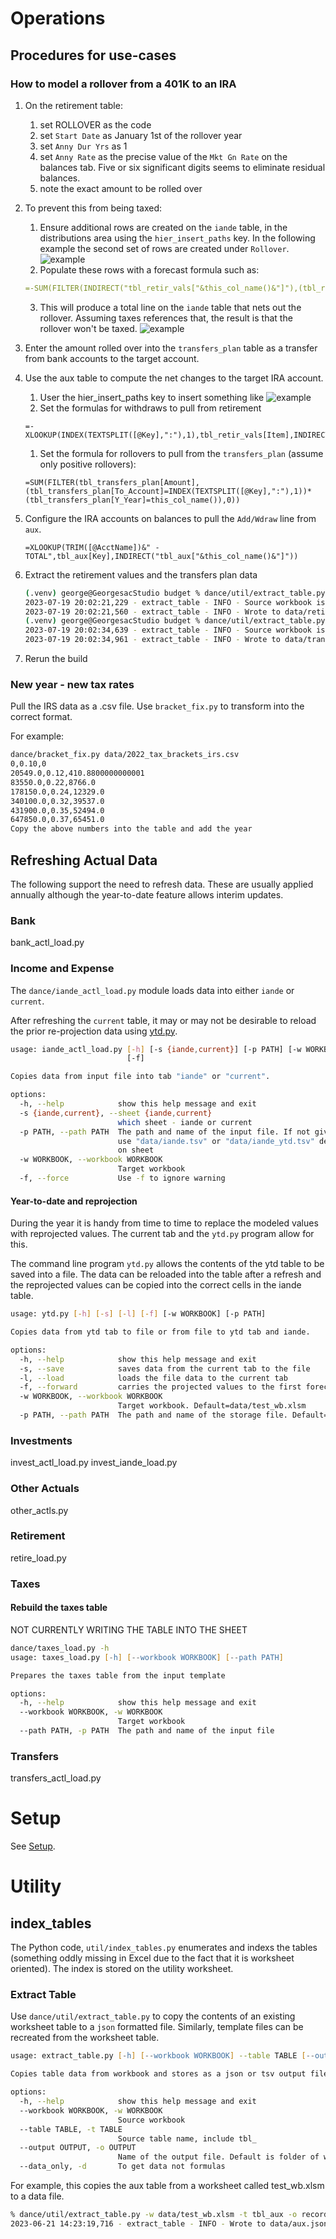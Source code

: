 # Operations

## Procedures for use-cases

### How to model a rollover from a 401K to an IRA

1. On the retirement table:
    1. set ROLLOVER as the code
    1. set `Start Date` as January 1st of the rollover year
    1. set `Anny Dur Yrs` as 1
    1. set `Anny Rate` as the precise value of the `Mkt Gn Rate` on the balances tab. Five or six significant digits seems to eliminate residual balances.
    1. note the exact amount to be rolled over
1. To prevent this from being taxed:
    1. Ensure additional rows are created on the `iande` table, in the distributions area using the `hier_insert_paths` key. In the following example the second set of rows are created under `Rollover`.
![example](images/tgt/rollover_1.png)
    1. Populate these rows with a forecast formula such as:
      ```yaml
      =-SUM(FILTER(INDIRECT("tbl_retir_vals["&this_col_name()&"]"),(tbl_retir_vals[Item]=TRIM([@Account]))*(tbl_retir_vals[Election]="ROLLOVER"),0))
      ```
    3. This will produce a total line on the `iande` table that nets out the rollover.  Assuming taxes references that, the result is that the rollover won't be taxed.
![example](images/tgt/rollover_2.png)
1. Enter the amount rolled over into the `transfers_plan` table as a transfer from bank accounts to the target account.
1. Use the aux table to compute the net changes to the target IRA account.   
    1. User the hier_insert_paths key to insert something like
    ![example](images/tgt/rollover_3.png)
    1. Set the formulas for withdraws to pull from retirement
    ```
    =-XLOOKUP(INDEX(TEXTSPLIT([@Key],":"),1),tbl_retir_vals[Item],INDIRECT("tbl_retir_vals["&this_col_name()&"]"))
    ```
    1. Set the formula for rollovers to pull from the `transfers_plan` (assume only positive rollovers):
    ```
    =SUM(FILTER(tbl_transfers_plan[Amount],(tbl_transfers_plan[To_Account]=INDEX(TEXTSPLIT([@Key],":"),1))*(tbl_transfers_plan[Y_Year]=this_col_name()),0))
    ```

1. Configure the IRA accounts on balances to pull the `Add/Wdraw` line from `aux`.

    ```
    =XLOOKUP(TRIM([@AcctName])&" - TOTAL",tbl_aux[Key],INDIRECT("tbl_aux["&this_col_name()&"]"))
    ```

1. Extract the retirement values and the transfers plan data 

    ```bash
    (.venv) george@GeorgesacStudio budget % dance/util/extract_table.py -t tbl_retir_vals -w data/test_wb.xlsm
    2023-07-19 20:02:21,229 - extract_table - INFO - Source workbook is data/test_wb.xlsm
    2023-07-19 20:02:21,560 - extract_table - INFO - Wrote to data/retire_template.tsv
    (.venv) george@GeorgesacStudio budget % dance/util/extract_table.py -t tbl_transfers_plan -w data/test_wb.xlsm
    2023-07-19 20:02:34,639 - extract_table - INFO - Source workbook is data/test_wb.xlsm
    2023-07-19 20:02:34,961 - extract_table - INFO - Wrote to data/transfers_plan.json
    ```

1. Rerun the build


### New year - new tax rates

Pull the IRS data as a .csv file. Use `bracket_fix.py` to transform into the correct format.

For example:

```zsh
dance/bracket_fix.py data/2022_tax_brackets_irs.csv 
0,0.10,0
20549.0,0.12,410.8800000000001
83550.0,0.22,8766.0
178150.0,0.24,12329.0
340100.0,0.32,39537.0
431900.0,0.35,52494.0
647850.0,0.37,65451.0
Copy the above numbers into the table and add the year
```


## Refreshing Actual Data

The following support the need to refresh data. These are usually applied annually although the year-to-date feature allows interim updates.

### Bank 
bank_actl_load.py

### Income and Expense

The `dance/iande_actl_load.py` module loads data into either `iande` or `current`.  

After refreshing the `current` table, it may or may not be desirable to reload the prior re-projection data using [ytd.py](#year-to-date).

```bash
usage: iande_actl_load.py [-h] [-s {iande,current}] [-p PATH] [-w WORKBOOK]
                          [-f]

Copies data from input file into tab "iande" or "current".

options:
  -h, --help            show this help message and exit
  -s {iande,current}, --sheet {iande,current}
                        which sheet - iande or current
  -p PATH, --path PATH  The path and name of the input file. If not given will
                        use "data/iande.tsv" or "data/iande_ytd.tsv" depending
                        on sheet
  -w WORKBOOK, --workbook WORKBOOK
                        Target workbook
  -f, --force           Use -f to ignore warning

```

#### Year-to-date and reprojection

During the year it is handy from time to time to replace the modeled values with reprojected values. The current tab and the `ytd.py` program allow for this.

The command line program `ytd.py` allows the contents of the ytd table to be saved into a file.  The data can be reloaded into the table after a refresh and the reprojected values can be copied into the correct cells in the iande table.

``` bash
usage: ytd.py [-h] [-s] [-l] [-f] [-w WORKBOOK] [-p PATH]

Copies data from ytd tab to file or from file to ytd tab and iande.

options:
  -h, --help            show this help message and exit
  -s, --save            saves data from the current tab to the file
  -l, --load            loads the file data to the current tab
  -f, --forward         carries the projected values to the first forecast year in the iande table
  -w WORKBOOK, --workbook WORKBOOK
                        Target workbook. Default=data/test_wb.xlsm
  -p PATH, --path PATH  The path and name of the storage file. Default=./data/ytd_data.json
```


### Investments

invest_actl_load.py
invest_iande_load.py

### Other Actuals

other_actls.py

### Retirement

retire_load.py

### Taxes


#### Rebuild the taxes table

NOT CURRENTLY WRITING THE TABLE INTO THE SHEET

```zsh
dance/taxes_load.py -h      
usage: taxes_load.py [-h] [--workbook WORKBOOK] [--path PATH]

Prepares the taxes table from the input template

options:
  -h, --help            show this help message and exit
  --workbook WORKBOOK, -w WORKBOOK
                        Target workbook
  --path PATH, -p PATH  The path and name of the input file
```


### Transfers

transfers_actl_load.py

# Setup

See [Setup](./setup.md).

# Utility

## index_tables

The Python code, `util/index_tables.py` enumerates and indexs the tables (something oddly missing in Excel due to the fact that it is worksheet oriented). The index is stored on the utility worksheet.

### Extract Table

Use `dance/util/extract_table.py` to copy the contents of an existing worksheet table to a `json` formatted file. Similarly, template files can be recreated from the worksheet table.

```zsh
usage: extract_table.py [-h] [--workbook WORKBOOK] --table TABLE [--output OUTPUT] [--data_only]

Copies table data from workbook and stores as a json or tsv output file.

options:
  -h, --help            show this help message and exit
  --workbook WORKBOOK, -w WORKBOOK
                        Source workbook
  --table TABLE, -t TABLE
                        Source table name, include tbl_
  --output OUTPUT, -o OUTPUT
                        Name of the output file. Default is folder of workbook and configured data path
  --data_only, -d       To get data not formulas
```


For example, this copies the aux table from a worksheet called test_wb.xlsm to a data file.

```zsh
% dance/util/extract_table.py -w data/test_wb.xlsm -t tbl_aux -o records
2023-06-21 14:23:19,716 - extract_table - INFO - Wrote to data/aux.json
```